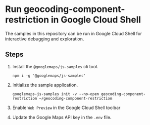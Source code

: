 # Run geocoding-component-restriction in Google Cloud Shell

The samples in this repository can be run in Google Cloud Shell for interactive debugging and exploration.

## Steps

1. Install the `@googlemaps/js-samples` cli tool.

    ```
    npm i -g '@googlemaps/js-samples'
    ```
1. Initialize the sample application. 
    ```
    googlemaps-js-samples init -v --no-open geocoding-component-restriction ~/geocoding-component-restriction
    ```
1. Enable `Web Preview` in the Google Cloud Shell toolbar
1. Update the Google Maps API key in the `.env` file.
